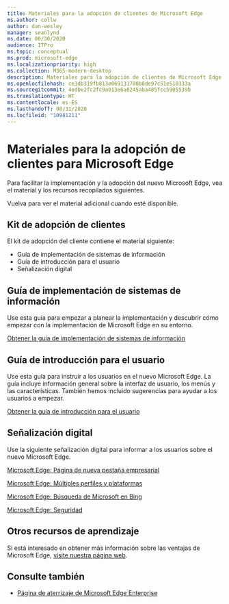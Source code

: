 ```yaml
---
title: Materiales para la adopción de clientes de Microsoft Edge
ms.author: collw
author: dan-wesley
manager: seanlynd
ms.date: 06/30/2020
audience: ITPro
ms.topic: conceptual
ms.prod: microsoft-edge
ms.localizationpriority: high
ms.collection: M365-modern-desktop
description: Materiales para la adopción de clientes de Microsoft Edge
ms.openlocfilehash: ce3db319fb813e069131700b8de97c51e510333a
ms.sourcegitcommit: 4edbe2fc2fc9a013e6a0245aba485fcc5905539b
ms.translationtype: HT
ms.contentlocale: es-ES
ms.lasthandoff: 08/31/2020
ms.locfileid: "10981211"
---
```

# Materiales para la adopción de clientes para Microsoft Edge

Para facilitar la implementación y la adopción del nuevo Microsoft Edge, vea el material y los recursos recopilados siguientes.

Vuelva para ver el material adicional cuando esté disponible.

## Kit de adopción de clientes

El kit de adopción del cliente contiene el material siguiente:

- Guía de implementación de sistemas de información
- Guía de introducción para el usuario
- Señalización digital

## Guía de implementación de sistemas de información

Use esta guía para empezar a planear la implementación y descubrir cómo empezar con la implementación de Microsoft Edge en su entorno.

[Obtener la guía de implementación de sistemas de información](media/customer-adoption-not-md/commercial-deployment-guide-microsoft-edge.pdf)

## Guía de introducción para el usuario

Use esta guía para instruir a los usuarios en el nuevo Microsoft Edge. La guía incluye información general sobre la interfaz de usuario, los menús y las características. También hemos incluido sugerencias para ayudar a los usuarios a empezar.

[Obtener la guía de introducción para el usuario](media/customer-adoption-not-md/microsoft-edge-how-to-get-started-user-guide.pdf)

## Señalización digital

Use la siguiente señalización digital para informar a los usuarios sobre el nuevo Microsoft Edge.

[Microsoft Edge: Página de nueva pestaña empresarial](media/customer-adoption-not-md/microsoft-edge-digital-signage-enterprise-new-tab-page.pdf)

[Microsoft Edge: Múltiples perfiles y plataformas](https://officedocs-cdn.azureedge.net/microsoft-edge-digital-signage-multiple-profiles-and-cross-platform.pdf)

[Microsoft Edge: Búsqueda de Microsoft en Bing](https://officedocs-cdn.azureedge.net/microsoft-edge-digital-signage-microsoft-search-in-bing.pdf)

[Microsoft Edge: Seguridad](media/customer-adoption-not-md/microsoft-edge-digital-signage-security.pdf)

## Otros recursos de aprendizaje

Si está interesado en obtener más información sobre las ventajas de Microsoft Edge, [visite nuestra página web](https://www.microsoft.com/edge/business).

## Consulte también

- [Página de aterrizaje de Microsoft Edge Enterprise](https://aka.ms/EdgeEnterprise)
